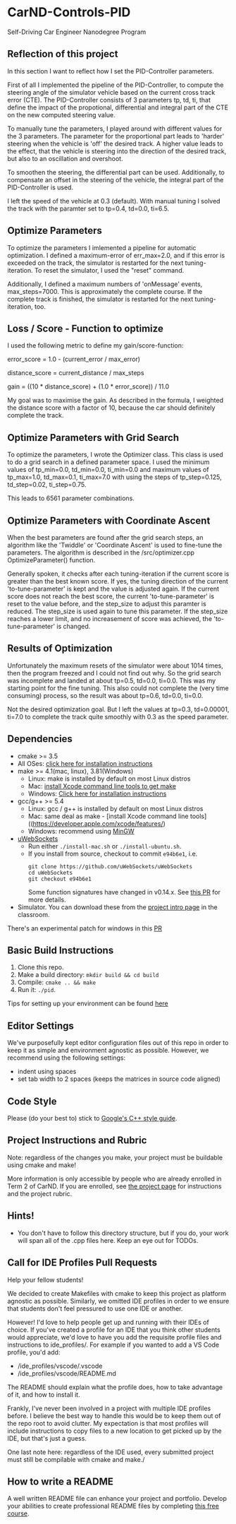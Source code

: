 # CarND-Controls-PID
Self-Driving Car Engineer Nanodegree Program



## Reflection of this project
In this section I want to reflect how I set the PID-Controller parameters.

First of all I implemented the pipeline of the PID-Controller, to compute the steering angle of the simulator vehicle based on the current cross track error (CTE). The PID-Controller consists of 3 parameters tp, td, ti, that define the impact of the propotional, differential and integral part of the CTE on the new computed steering value.

To manually tune the parameters, I played around with different values for the 3 parameters. The parameter for the proportional part leads to 'harder' steering when the vehicle is 'off' the desired track. A higher value leads to the effect, that the vehicle is steering into the direction of the desired track, but also to an oscillation and overshoot. 

To smoothen the steering, the differential part can be used. Additionally, to compensate an offset in the steering of the vehicle, the integral part of the PID-Controller is used.

I left the speed of the vehicle at 0.3 (default). With manual tuning I solved the track with the paramter set to tp=0.4, td=0.0, ti=6.5.


## Optimize Parameters
To optimize the parameters I imlemented a pipeline for automatic optimization. I defined a maximum-error of err_max=2.0, and if this error is exceeded on the track, the simulator is restarted for the next tuning-iteration. To reset the simulator, I used the "reset" command.

Additionally, I defined a maximum numbers of 'onMessage' events, max_steps=7000. This is approximately the complete course. If the complete track is finished, the simulator is restarted for the next tuning-iteration, too.


## Loss / Score - Function to optimize
I used the following metric to define my gain/score-function:

error_score = 1.0 - (current_error / max_error)

distance_score = current_distance / max_steps

gain = ((10 * distance_score) + (1.0 * error_score))  / 11.0 

My goal was to maximise the gain. As described in the formula, I weighted the distance score with a factor of 10, because the car should definitely complete the track. 


## Optimize Parameters with Grid Search
To optimize the parameters, I wrote the Optimizer class. This class is used to do a grid search in a defined parameter space. I used the minimum values of tp_min=0.0, td_min=0.0, ti_min=0.0 and maximum values of tp_max=1.0, td_max=0.1, ti_max=7.0 with using the steps of tp_step=0.125, td_step=0.02, ti_step=0.75. 

This leads to 6561 parameter combinations.

## Optimize Parameters with Coordinate Ascent
When the best parameters are found after the grid search steps, an algorithm like the 'Twiddle' or 'Coordinate Ascent' is used to fine-tune the parameters. The algorithm is described in the /src/optimizer.cpp OptimizeParameter() function. 

Generally spoken, it checks after each tuning-iteration if the current score is greater than the best known score. If yes, the tuning direction of the current 'to-tune-parameter' is kept and the value is adjusted again. If the current score does not reach the best score, the current 'to-tune-parameter' is reset to the value before, and the step_size to adjust this paramter is reduced. The step_size is used again to tune this parameter. If the step_size reaches a lower limit, and no increasement of score was achieved, the 'to-tune-parameter' is changed.


## Results of Optimization
Unfortunately the maximum resets of the simulator were about 1014 times, then the program freezed and I could not find out why. So the grid search was incomplete and landed at about tp=0.5, td=0.0, ti=0.0. This was my starting point for the fine tuning. This also could not complete the (very time consuming) process, so the result was about tp=0.6, td=0.0, ti=0.0.

Not the desired optimization goal. But I left the values at tp=0.3, td=0.00001, ti=7.0 to complete the track quite smoothly with 0.3 as the speed parameter.


## Dependencies

* cmake >= 3.5
 * All OSes: [click here for installation instructions](https://cmake.org/install/)
* make >= 4.1(mac, linux), 3.81(Windows)
  * Linux: make is installed by default on most Linux distros
  * Mac: [install Xcode command line tools to get make](https://developer.apple.com/xcode/features/)
  * Windows: [Click here for installation instructions](http://gnuwin32.sourceforge.net/packages/make.htm)
* gcc/g++ >= 5.4
  * Linux: gcc / g++ is installed by default on most Linux distros
  * Mac: same deal as make - [install Xcode command line tools]((https://developer.apple.com/xcode/features/)
  * Windows: recommend using [MinGW](http://www.mingw.org/)
* [uWebSockets](https://github.com/uWebSockets/uWebSockets)
  * Run either `./install-mac.sh` or `./install-ubuntu.sh`.
  * If you install from source, checkout to commit `e94b6e1`, i.e.
    ```
    git clone https://github.com/uWebSockets/uWebSockets 
    cd uWebSockets
    git checkout e94b6e1
    ```
    Some function signatures have changed in v0.14.x. See [this PR](https://github.com/udacity/CarND-MPC-Project/pull/3) for more details.
* Simulator. You can download these from the [project intro page](https://github.com/udacity/self-driving-car-sim/releases) in the classroom.

There's an experimental patch for windows in this [PR](https://github.com/udacity/CarND-PID-Control-Project/pull/3)

## Basic Build Instructions

1. Clone this repo.
2. Make a build directory: `mkdir build && cd build`
3. Compile: `cmake .. && make`
4. Run it: `./pid`. 

Tips for setting up your environment can be found [here](https://classroom.udacity.com/nanodegrees/nd013/parts/40f38239-66b6-46ec-ae68-03afd8a601c8/modules/0949fca6-b379-42af-a919-ee50aa304e6a/lessons/f758c44c-5e40-4e01-93b5-1a82aa4e044f/concepts/23d376c7-0195-4276-bdf0-e02f1f3c665d)

## Editor Settings

We've purposefully kept editor configuration files out of this repo in order to
keep it as simple and environment agnostic as possible. However, we recommend
using the following settings:

* indent using spaces
* set tab width to 2 spaces (keeps the matrices in source code aligned)

## Code Style

Please (do your best to) stick to [Google's C++ style guide](https://google.github.io/styleguide/cppguide.html).

## Project Instructions and Rubric

Note: regardless of the changes you make, your project must be buildable using
cmake and make!

More information is only accessible by people who are already enrolled in Term 2
of CarND. If you are enrolled, see [the project page](https://classroom.udacity.com/nanodegrees/nd013/parts/40f38239-66b6-46ec-ae68-03afd8a601c8/modules/f1820894-8322-4bb3-81aa-b26b3c6dcbaf/lessons/e8235395-22dd-4b87-88e0-d108c5e5bbf4/concepts/6a4d8d42-6a04-4aa6-b284-1697c0fd6562)
for instructions and the project rubric.

## Hints!

* You don't have to follow this directory structure, but if you do, your work
  will span all of the .cpp files here. Keep an eye out for TODOs.

## Call for IDE Profiles Pull Requests

Help your fellow students!

We decided to create Makefiles with cmake to keep this project as platform
agnostic as possible. Similarly, we omitted IDE profiles in order to we ensure
that students don't feel pressured to use one IDE or another.

However! I'd love to help people get up and running with their IDEs of choice.
If you've created a profile for an IDE that you think other students would
appreciate, we'd love to have you add the requisite profile files and
instructions to ide_profiles/. For example if you wanted to add a VS Code
profile, you'd add:

* /ide_profiles/vscode/.vscode
* /ide_profiles/vscode/README.md

The README should explain what the profile does, how to take advantage of it,
and how to install it.

Frankly, I've never been involved in a project with multiple IDE profiles
before. I believe the best way to handle this would be to keep them out of the
repo root to avoid clutter. My expectation is that most profiles will include
instructions to copy files to a new location to get picked up by the IDE, but
that's just a guess.

One last note here: regardless of the IDE used, every submitted project must
still be compilable with cmake and make./

## How to write a README
A well written README file can enhance your project and portfolio.  Develop your abilities to create professional README files by completing [this free course](https://www.udacity.com/course/writing-readmes--ud777).

